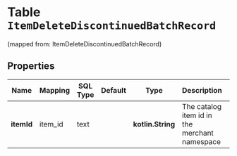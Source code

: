 
# Table `ItemDeleteDiscontinuedBatchRecord`
(mapped from: ItemDeleteDiscontinuedBatchRecord)

## Properties
Name | Mapping | SQL Type | Default | Type | Description | Notes
---- | ------- | -------- | ------- | ---- | ----------- | -----
**itemId** | item_id | text |  | **kotlin.String** | The catalog item id in the merchant namespace |  [optional]



